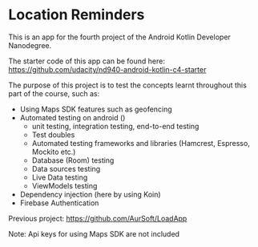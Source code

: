 # Location Reminders

This is an app for the fourth project of the Android Kotlin Developer Nanodegree.

The starter code of this app can be found here: https://github.com/udacity/nd940-android-kotlin-c4-starter

The purpose of this project is to test the concepts learnt throughout this part of the course, such as:
- Using Maps SDK features such as geofencing
- Automated testing on android ()
  - unit testing, integration testing, end-to-end testing
  - Test doubles
  - Automated testing frameworks and libraries (Hamcrest, Espresso, Mockito etc.)
  - Database (Room) testing
  - Data sources testing
  - Live Data testing
  - ViewModels testing
- Dependency injection (here by using Koin)
- Firebase Authentication

Previous project: https://github.com/AurSoft/LoadApp

Note:
Api keys for using Maps SDK are not included